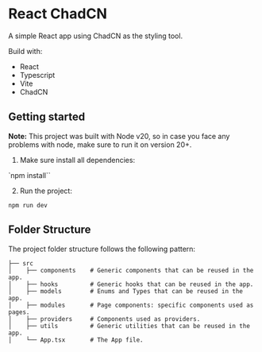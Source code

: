 # React ChadCN

A simple React app using ChadCN as the styling tool.

Build with:

- React
- Typescript
- Vite
- ChadCN

## Getting started

**Note:** This project was built with Node v20, so in case you face any problems with node, make sure to run it on version 20+.

1. Make sure install all dependencies:

`npm install``

2. Run the project:

`npm run dev`

## Folder Structure

The project folder structure follows the following pattern:

```shell
├── src
│    ├── components    # Generic components that can be reused in the app.
│    ├── hooks         # Generic hooks that can be reused in the app.
│    ├── models        # Enums and Types that can be reused in the app.
│    ├── modules       # Page components: specific components used as pages.
│    ├── providers     # Components used as providers.
│    ├── utils         # Generic utilities that can be reused in the app.
│    └── App.tsx       # The App file.
```
